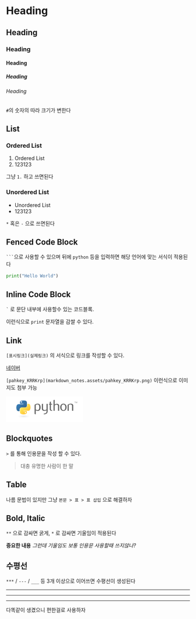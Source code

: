 # Heading

## Heading

### Heading

#### Heading

##### Heading

###### Heading

`#`의 숫자의 따라 크기가 변한다



## List

### Ordered List

1. Ordered List
2. 123123

그냥 `1.` 하고 쓰면된다



### Unordered List

* Unordered List
* 123123

`*` 혹은 `-` 으로 쓰면된다



## Fenced Code Block

`` ``` ``으로 사용할 수 있으며 뒤에 `python` 등을 입력하면 해당 언어에 맞는 서식이 적용된다

```python
print("Hello World")
```



## Inline Code Block

`` ` `` 로 문단 내부에 사용할수 있는 코드블록.

이런식으로 ``print`` 문자열을 감쌀 수 있다.



## Link

`[표시링크](실제링크)` 의 서식으로 링크를 작성할 수 있다.

[네이버]([NAVER](https://www.naver.com/))



`[pahkey_KRRKrp](markdown_notes.assets/pahkey_KRRKrp.png)`  이런식으로 이미지도 첨부 가능

![pahkey_KRRKrp](markdown_notes.assets/pahkey_KRRKrp.png)

## Blockquotes

`` > `` 를 통해 인용문을 작성 할 수 있다.

> 대충 유명한 사람이 한 말



## Table

나름 문법이 있지만 그냥 `본문 > 표 > 표 삽입` 으로 해결하자



## Bold, Italic

`**` 으로 감싸면 굵게, `*` 로 감싸면 기울임이 적용된다

**중요한 내용** *그런데 기울임도 보통 인용문 사용할때 쓰지않나?*



## 수평선

`***` / `---` / `___` 등 3개 이상으로 이어쓰면 수평선이 생성된다

***

---

___

다똑같이 생겼으니 편한걸로 사용하자

